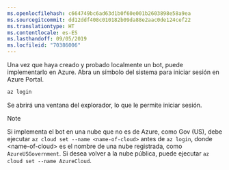 ```yaml
---
ms.openlocfilehash: c664749bc6ad63d1b0f60e001b2603898e58a9ea
ms.sourcegitcommit: dd12ddf408c010182b09da88e2aac0de124cef22
ms.translationtype: HT
ms.contentlocale: es-ES
ms.lasthandoff: 09/05/2019
ms.locfileid: "70386006"
---
```

Una vez que haya creado y probado localmente un bot, puede implementarlo en Azure. Abra un símbolo del sistema para iniciar sesión en Azure Portal.

```cmd
az login
```
Se abrirá una ventana del explorador, lo que le permite iniciar sesión.

> [!NOTE]
> Si implementa el bot en una nube que no es de Azure, como Gov (US), debe ejecutar `az cloud set --name <name-of-cloud>` antes de `az login`, donde &lt;name-of-cloud> es el nombre de una nube registrada, como `AzureUSGovernment`. Si desea volver a la nube pública, puede ejecutar `az cloud set --name AzureCloud`. 
